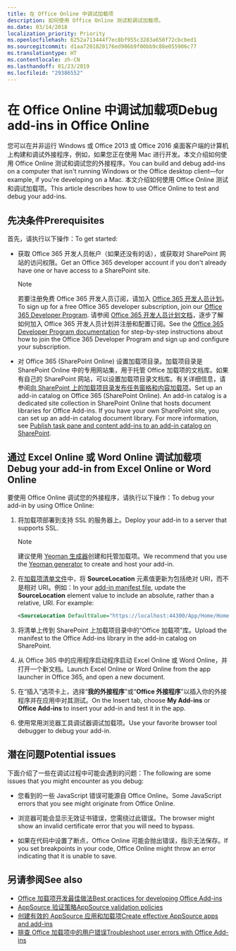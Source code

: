 ```yaml
---
title: 在 Office Online 中调试加载项
description: 如何使用 Office Online 测试和调试加载项。
ms.date: 03/14/2018
localization_priority: Priority
ms.openlocfilehash: 6252a713444f7ec8bf955c3283a650f72cbcbed1
ms.sourcegitcommit: d1aa7201820176ed986b9f00bb9c88e055906c77
ms.translationtype: HT
ms.contentlocale: zh-CN
ms.lasthandoff: 01/23/2019
ms.locfileid: "29386552"
---
```

# <a name="debug-add-ins-in-office-online"></a><span data-ttu-id="1b5da-103">在 Office Online 中调试加载项</span><span class="sxs-lookup"><span data-stu-id="1b5da-103">Debug add-ins in Office Online</span></span>


<span data-ttu-id="1b5da-104">您可以在并非运行 Windows 或 Office 2013 或 Office 2016 桌面客户端的计算机上构建和调试外接程序，例如，如果您正在使用 Mac 进行开发。本文介绍如何使用 Office Online 测试和调试您的外接程序。</span><span class="sxs-lookup"><span data-stu-id="1b5da-104">You can build and debug add-ins on a computer that isn't running Windows or the Office desktop client&mdash;for example, if you're developing on a Mac.</span></span> <span data-ttu-id="1b5da-105">本文介绍如何使用 Office Online 测试和调试加载项。</span><span class="sxs-lookup"><span data-stu-id="1b5da-105">This article describes how to use Office Online to test and debug your add-ins.</span></span> 

## <a name="prerequisites"></a><span data-ttu-id="1b5da-106">先决条件</span><span class="sxs-lookup"><span data-stu-id="1b5da-106">Prerequisites</span></span>

<span data-ttu-id="1b5da-107">首先，请执行以下操作：</span><span class="sxs-lookup"><span data-stu-id="1b5da-107">To get started:</span></span>

- <span data-ttu-id="1b5da-108">获取 Office 365 开发人员帐户（如果还没有的话），或获取对 SharePoint 网站的访问权限。</span><span class="sxs-lookup"><span data-stu-id="1b5da-108">Get an Office 365 developer account if you don't already have one or have access to a SharePoint site.</span></span>
    
  > [!NOTE]
  > <span data-ttu-id="1b5da-109">若要注册免费 Office 365 开发人员订阅，请加入 [Office 365 开发人员计划](https://developer.microsoft.com/office/dev-program)。</span><span class="sxs-lookup"><span data-stu-id="1b5da-109">To sign up for a free Office 365 developer subscription, join our [Office 365 Developer Program](https://developer.microsoft.com/office/dev-program).</span></span> <span data-ttu-id="1b5da-110">请参阅 [Office 365 开发人员计划文档](https://docs.microsoft.com/office/developer-program/office-365-developer-program)，逐步了解如何加入 Office 365 开发人员计划并注册和配置订阅。</span><span class="sxs-lookup"><span data-stu-id="1b5da-110">See the [Office 365 Developer Program documentation](https://docs.microsoft.com/office/developer-program/office-365-developer-program) for step-by-step instructions about how to join the Office 365 Developer Program and sign up and configure your subscription.</span></span>
     
- <span data-ttu-id="1b5da-p103">对 Office 365 (SharePoint Online) 设置加载项目录。加载项目录是 SharePoint Online 中的专用网站集，用于托管 Office 加载项的文档库。如果有自己的 SharePoint 网站，可以设置加载项目录文档库。有关详细信息，请参阅[向 SharePoint 上的加载项目录发布任务窗格和内容加载项](../publish/publish-task-pane-and-content-add-ins-to-an-add-in-catalog.md)。</span><span class="sxs-lookup"><span data-stu-id="1b5da-p103">Set up an add-in catalog on Office 365 (SharePoint Online). An add-in catalog is a dedicated site collection in SharePoint Online that hosts document libraries for Office Add-ins. If you have your own SharePoint site, you can set up an add-in catalog document library. For more information, see [Publish task pane and content add-ins to an add-in catalog on SharePoint](../publish/publish-task-pane-and-content-add-ins-to-an-add-in-catalog.md).</span></span>
    

## <a name="debug-your-add-in-from-excel-online-or-word-online"></a><span data-ttu-id="1b5da-114">通过 Excel Online 或 Word Online 调试加载项</span><span class="sxs-lookup"><span data-stu-id="1b5da-114">Debug your add-in from Excel Online or Word Online</span></span>

<span data-ttu-id="1b5da-115">要使用 Office Online 调试您的外接程序，请执行以下操作：</span><span class="sxs-lookup"><span data-stu-id="1b5da-115">To debug your add-in by using Office Online:</span></span>

1. <span data-ttu-id="1b5da-116">将加载项部署到支持 SSL 的服务器上。</span><span class="sxs-lookup"><span data-stu-id="1b5da-116">Deploy your add-in to a server that supports SSL.</span></span>
    
    > [!NOTE]
    > <span data-ttu-id="1b5da-117">建议使用 [Yeoman 生成器](https://github.com/OfficeDev/generator-office)创建和托管加载项。</span><span class="sxs-lookup"><span data-stu-id="1b5da-117">We recommend that you use the [Yeoman generator](https://github.com/OfficeDev/generator-office) to create and host your add-in.</span></span>
     
2. <span data-ttu-id="1b5da-p104">在[加载项清单文件](../develop/add-in-manifests.md)中，将 **SourceLocation** 元素值更新为包括绝对 URI，而不是相对 URI。例如：</span><span class="sxs-lookup"><span data-stu-id="1b5da-p104">In your [add-in manifest file](../develop/add-in-manifests.md), update the **SourceLocation** element value to include an absolute, rather than a relative, URI. For example:</span></span>
      
    ```xml
    <SourceLocation DefaultValue="https://localhost:44300/App/Home/Home.html" />
    ```
    
3. <span data-ttu-id="1b5da-120">将清单上传到 SharePoint 上加载项目录中的“Office 加载项”库。</span><span class="sxs-lookup"><span data-stu-id="1b5da-120">Upload the manifest to the Office Add-ins library in the add-in catalog on SharePoint.</span></span>
    
4. <span data-ttu-id="1b5da-121">从 Office 365 中的应用程序启动程序启动 Excel Online 或 Word Online，并打开一个新文档。</span><span class="sxs-lookup"><span data-stu-id="1b5da-121">Launch Excel Online or Word Online from the app launcher in Office 365, and open a new document.</span></span>
    
5. <span data-ttu-id="1b5da-122">在“插入”选项卡上，选择“**我的外接程序**”或“**Office 外接程序**”以插入你的外接程序并在应用中对其测试。</span><span class="sxs-lookup"><span data-stu-id="1b5da-122">On the Insert tab, choose  **My Add-ins** or **Office Add-ins** to insert your add-in and test it in the app.</span></span>
    
6. <span data-ttu-id="1b5da-123">使用常用浏览器工具调试器调试加载项。</span><span class="sxs-lookup"><span data-stu-id="1b5da-123">Use your favorite browser tool debugger to debug your add-in.</span></span>

## <a name="potential-issues"></a><span data-ttu-id="1b5da-124">潜在问题</span><span class="sxs-lookup"><span data-stu-id="1b5da-124">Potential issues</span></span>    

<span data-ttu-id="1b5da-125">下面介绍了一些在调试过程中可能会遇到的问题：</span><span class="sxs-lookup"><span data-stu-id="1b5da-125">The following are some issues that you might encounter as you debug:</span></span>
    
- <span data-ttu-id="1b5da-126">您看到的一些 JavaScript 错误可能源自 Office Online。</span><span class="sxs-lookup"><span data-stu-id="1b5da-126">Some JavaScript errors that you see might originate from Office Online.</span></span>
      
- <span data-ttu-id="1b5da-127">浏览器可能会显示无效证书错误，您需绕过此错误。</span><span class="sxs-lookup"><span data-stu-id="1b5da-127">The browser might show an invalid certificate error that you will need to bypass.</span></span>
      
- <span data-ttu-id="1b5da-128">如果在代码中设置了断点，Office Online 可能会抛出错误，指示无法保存。</span><span class="sxs-lookup"><span data-stu-id="1b5da-128">If you set breakpoints in your code, Office Online might throw an error indicating that it is unable to save.</span></span>

## <a name="see-also"></a><span data-ttu-id="1b5da-129">另请参阅</span><span class="sxs-lookup"><span data-stu-id="1b5da-129">See also</span></span>

- [<span data-ttu-id="1b5da-130">Office 加载项开发最佳做法</span><span class="sxs-lookup"><span data-stu-id="1b5da-130">Best practices for developing Office Add-ins</span></span>](../concepts/add-in-development-best-practices.md)
- [<span data-ttu-id="1b5da-131">AppSource 验证策略</span><span class="sxs-lookup"><span data-stu-id="1b5da-131">AppSource validation policies</span></span>](https://docs.microsoft.com/office/dev/store/validation-policies)  
- [<span data-ttu-id="1b5da-132">创建有效的 AppSource 应用和加载项</span><span class="sxs-lookup"><span data-stu-id="1b5da-132">Create effective AppSource apps and add-ins</span></span>](https://docs.microsoft.com/office/dev/store/create-effective-office-store-listings)  
- [<span data-ttu-id="1b5da-133">排查 Office 加载项中的用户错误</span><span class="sxs-lookup"><span data-stu-id="1b5da-133">Troubleshoot user errors with Office Add-ins</span></span>](testing-and-troubleshooting.md)
    
